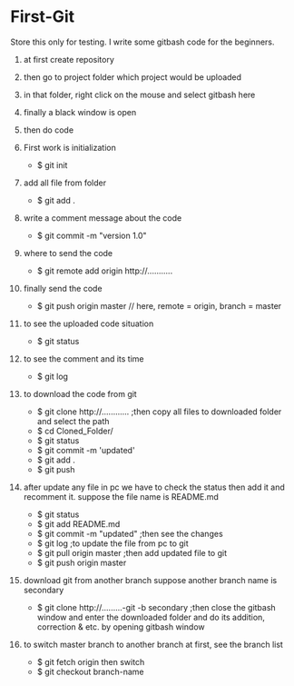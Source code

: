 # First-Git
Store this only for testing.
I write some gitbash code for the beginners.

01. at first create repository
02. then go to project folder which project would be uploaded
03. in that folder, right click on the mouse and select gitbash here
04. finally a black window is open
05. then do code 

06. First work is initialization
	- $ git init
	
07. add all file from folder
	- $ git add .
	
08. write a comment message about the code
	- $ git commit -m "version 1.0"
	
09. where to send the code
	- $ git remote add origin http://...........
	
10. finally send the code
	- $ git push origin master		// here, remote = origin, branch = master
	
11. to see the uploaded code situation
	- $ git status
	
12. to see the comment  and its time
	- $ git log

13. to download the code from git 
	- $ git clone http://............
	;then copy all files to downloaded folder and select the path
	- $ cd Cloned_Folder/
	- $ git status
	- $ git commit -m 'updated'
	- $ git add .
	- $ git push
	
14. after update any file in pc we have to check the status then add it and recomment it.
	suppose the file name is README.md
	- $ git status
	- $ git add README.md
	- $ git commit -m "updated"
	;then see the changes
	- $ git log
	;to update the file from pc to git
	- $ git pull origin master
	;then add updated file to git
	- $ git push origin master
	
15. download git from another branch
	suppose another branch name is secondary
	- $ git clone http://.........-git -b secondary
	;then close the gitbash window and enter the downloaded folder and do its addition, correction & etc. by opening gitbash window
	
16. to switch master branch to another branch
	at first, see the branch list
	- $ git fetch origin
	then switch
	- $ git checkout branch-name
